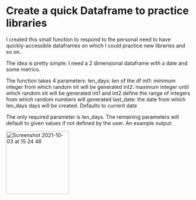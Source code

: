 # Create a quick Dataframe to practice libraries

I created this small function to respond to the personal need to have quickly-accessible dataframes
on which I could practice new libraries and so on. 

The idea is pretty simple: I need a 2 dimensional dataframe with a date and some metrics. 

The function takes 4 parameters: 
    len_days: len of the df
    int1: minimum integer from which random int will be generated
    int2: maximum integer until which random int will be generated
    int1 and int2 define the range of integers from which random numbers will
    generated
    last_date: the date from which len_days days will be created. Defaults to current date
  
The only required parameter is len_days. The remaining parameters will default to given values if not defined by the user.
An example output: 

<img width="172" alt="Screenshot 2021-10-03 at 15 24 46" src="https://user-images.githubusercontent.com/73912794/135755578-088128ba-1a15-4ac8-8b28-5a094a3f36e9.png">
